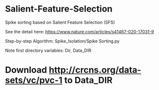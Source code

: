 # Salient-Feature-Selection
Spike sorting based on Salient Feature Selection (SFS)


See the detail here: https://www.nature.com/articles/s41467-020-17031-9

Step-by-step Algorithm: Spike_Isolation/Spike Sorting.py 

Note first directory variables: Dir, Data_DIR
# Download http://crcns.org/data-sets/vc/pvc-1 to Data_DIR

